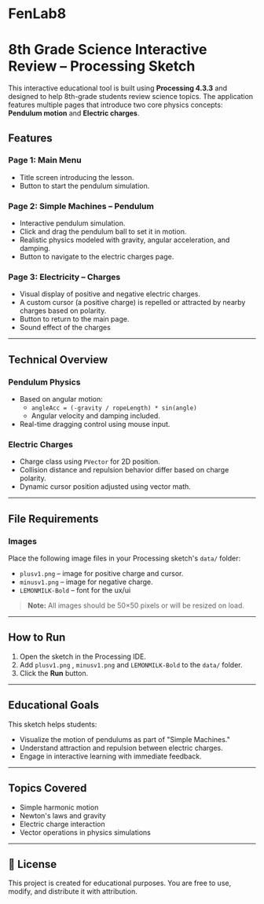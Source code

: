 # FenLab8

# 8th Grade Science Interactive Review – Processing Sketch

This interactive educational tool is built using **Processing 4.3.3** and designed to help 8th-grade students review science topics. The application features multiple pages that introduce two core physics concepts: **Pendulum motion** and **Electric charges**.

## Features

### Page 1: Main Menu
- Title screen introducing the lesson.
- Button to start the pendulum simulation.

### Page 2: Simple Machines – Pendulum
- Interactive pendulum simulation.
- Click and drag the pendulum ball to set it in motion.
- Realistic physics modeled with gravity, angular acceleration, and damping.
- Button to navigate to the electric charges page.

### Page 3: Electricity – Charges
- Visual display of positive and negative electric charges.
- A custom cursor (a positive charge) is repelled or attracted by nearby charges based on polarity.
- Button to return to the main page.
- Sound effect of the charges
---

## Technical Overview

### Pendulum Physics
- Based on angular motion:
  - `angleAcc = (-gravity / ropeLength) * sin(angle)`
  - Angular velocity and damping included.
- Real-time dragging control using mouse input.

### Electric Charges
- Charge class using `PVector` for 2D position.
- Collision distance and repulsion behavior differ based on charge polarity.
- Dynamic cursor position adjusted using vector math.

---

## File Requirements

### Images
Place the following image files in your Processing sketch's `data/` folder:
- `plusv1.png` – image for positive charge and cursor.
- `minusv1.png` – image for negative charge.
- `LEMONMILK-Bold` – font for the ux/ui

> **Note:** All images should be 50×50 pixels or will be resized on load.

---

## How to Run

1. Open the sketch in the Processing IDE.
2. Add `plusv1.png` , `minusv1.png` and `LEMONMILK-Bold`  to the `data/` folder.
3. Click the **Run** button.

---

## Educational Goals

This sketch helps students:
- Visualize the motion of pendulums as part of "Simple Machines."
- Understand attraction and repulsion between electric charges.
- Engage in interactive learning with immediate feedback.

---

## Topics Covered

- Simple harmonic motion
- Newton's laws and gravity
- Electric charge interaction
- Vector operations in physics simulations

---

## 📄 License

This project is created for educational purposes. You are free to use, modify, and distribute it with attribution.

